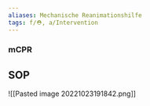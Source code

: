 ```yaml
---
aliases: Mechanische Reanimationshilfe
tags: f/⛑️, a/Intervention
---
```

### mCPR

## SOP
![[Pasted image 20221023191842.png]]
